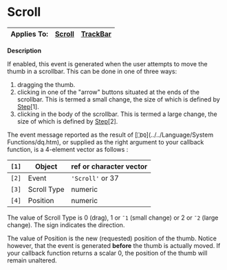




<h1 class="heading"><span class="name">Scroll</span></h1>

| Applies To: | [Scroll](./scroll.md) | [TrackBar](./trackbar.md) |
| --- | --- | ---  |


**Description**


If enabled, this event is generated when the user attempts to move the thumb in a scrollbar. This can be done in one of three ways:

1. dragging the thumb.
2. clicking in one of the "arrow" buttons situated at the ends of the scrollbar. This is termed a small change, the size of which is defined by [Step](./step.md)[1].
3. clicking in the body of the scrollbar. This is termed a large change, the size of which is defined by [Step](./step.md)[2].

The event message reported as the result of [`⎕DQ`](../../Language/System Functions/dq.htm), or supplied as the right argument to your callback function, is a 4-element vector as follows :


| `[1]` | Object | ref or character vector |
| --- | --- | ---  |
| `[2]` | Event | `'Scroll'` or 37 |
| `[3]` | Scroll Type | numeric |
| `[4]` | Position | numeric |


The value of Scroll Type is 0 (drag), 1 or `¯1` (small change) or 2 or `¯2` (large change). The sign indicates the direction.


The value of Position is the new (requested) position of the thumb. Notice however, that the event is generated **before** the thumb is actually moved. If your callback function returns a scalar 0, the position of the thumb will remain unaltered.



